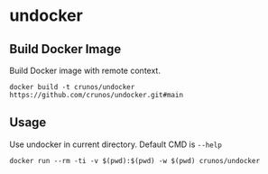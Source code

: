 # undocker

## Build Docker Image

Build Docker image with remote context.
```
docker build -t crunos/undocker https://github.com/crunos/undocker.git#main
```

## Usage

Use undocker in current directory. Default CMD is `--help`
```
docker run --rm -ti -v $(pwd):$(pwd) -w $(pwd) crunos/undocker 
```

